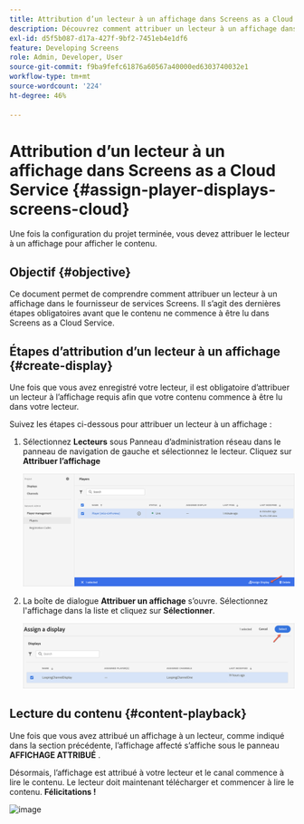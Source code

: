 ```yaml
---
title: Attribution d’un lecteur à un affichage dans Screens as a Cloud Service
description: Découvrez comment attribuer un lecteur à un affichage dans Screens as a Cloud Service.
exl-id: d5f5b087-d17a-427f-9bf2-7451eb4e1df6
feature: Developing Screens
role: Admin, Developer, User
source-git-commit: f9ba9fefc61876a60567a40000ed6303740032e1
workflow-type: tm+mt
source-wordcount: '224'
ht-degree: 46%

---
```


# Attribution d’un lecteur à un affichage dans Screens as a Cloud Service {#assign-player-displays-screens-cloud}

Une fois la configuration du projet terminée, vous devez attribuer le lecteur à un affichage pour afficher le contenu.

## Objectif {#objective}

Ce document permet de comprendre comment attribuer un lecteur à un affichage dans le fournisseur de services Screens. Il s’agit des dernières étapes obligatoires avant que le contenu ne commence à être lu dans Screens as a Cloud Service.

## Étapes d’attribution d’un lecteur à un affichage {#create-display}

Une fois que vous avez enregistré votre lecteur, il est obligatoire d’attribuer un lecteur à l’affichage requis afin que votre contenu commence à être lu dans votre lecteur.

Suivez les étapes ci-dessous pour attribuer un lecteur à un affichage :

1. Sélectionnez **Lecteurs** sous Panneau d’administration réseau dans le panneau de navigation de gauche et sélectionnez le lecteur. Cliquez sur **Attribuer l’affichage**

   ![image](/help/screens-cloud/assets/player/register-player7.png)

1. La boîte de dialogue **Attribuer un affichage** s’ouvre. Sélectionnez l&#39;affichage dans la liste et cliquez sur **Sélectionner**.

   ![image](/help/screens-cloud/assets/player/register-player8.png)

## Lecture du contenu {#content-playback}

Une fois que vous avez attribué un affichage à un lecteur, comme indiqué dans la section précédente, l’affichage affecté s’affiche sous le panneau **AFFICHAGE ATTRIBUÉ** .

Désormais, l’affichage est attribué à votre lecteur et le canal commence à lire le contenu. Le lecteur doit maintenant télécharger et commencer à lire le contenu. **Félicitations !**

![image](/help/screens-cloud/assets/player/output.gif)
